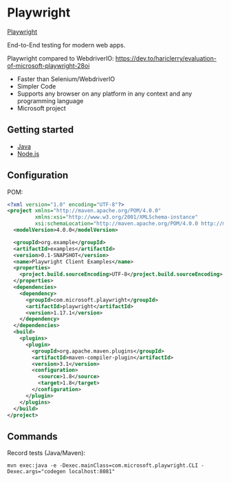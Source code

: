 # Playwright

[Playwright](https://playwright.dev/)

End-to-End testing for modern web apps.

Playwright compared to WebdriverIO: <https://dev.to/hariclerry/evaluation-of-microsoft-playwright-28oi>

- Faster than Selenium/WebdriverIO
- Simpler Code
- Supports any browser on any platform in any context and any programming language
- Microsoft project

## Getting started

- [Java](https://playwright.dev/java/docs/intro)
- [Node.js](https://playwright.dev/docs/intro)

## Configuration

POM:

```xml
<?xml version="1.0" encoding="UTF-8"?>
<project xmlns="http://maven.apache.org/POM/4.0.0"
         xmlns:xsi="http://www.w3.org/2001/XMLSchema-instance"
         xsi:schemaLocation="http://maven.apache.org/POM/4.0.0 http://maven.apache.org/xsd/maven-4.0.0.xsd">
  <modelVersion>4.0.0</modelVersion>

  <groupId>org.example</groupId>
  <artifactId>examples</artifactId>
  <version>0.1-SNAPSHOT</version>
  <name>Playwright Client Examples</name>
  <properties>
    <project.build.sourceEncoding>UTF-8</project.build.sourceEncoding>
  </properties>
  <dependencies>
    <dependency>
      <groupId>com.microsoft.playwright</groupId>
      <artifactId>playwright</artifactId>
      <version>1.17.1</version>
    </dependency>
  </dependencies>
  <build>
    <plugins>
      <plugin>
        <groupId>org.apache.maven.plugins</groupId>
        <artifactId>maven-compiler-plugin</artifactId>
        <version>3.1</version>
        <configuration>
          <source>1.8</source>
          <target>1.8</target>
        </configuration>
      </plugin>
    </plugins>
  </build>
</project>
```

## Commands

Record tests (Java/Maven):

`mvn exec:java -e -Dexec.mainClass=com.microsoft.playwright.CLI -Dexec.args="codegen localhost:8081"`
